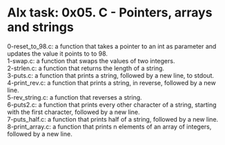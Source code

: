 # Alx task: 0x05. C - Pointers, arrays and strings

0-reset_to_98.c: a function that takes a pointer to an int as parameter and updates the value it points to to 98.  
1-swap.c: a function that swaps the values of two integers.  
2-strlen.c:  a function that returns the length of a string.  
3-puts.c: a function that prints a string, followed by a new line, to stdout.  
4-print_rev.c: a function that prints a string, in reverse, followed by a new line.  
5-rev_string.c: a function that reverses a string.   
6-puts2.c: a function that prints every other character of a string, starting with the first character, followed by a new line.  
7-puts_half.c: a function that prints half of a string, followed by a new line.  
8-print_array.c:  a function that prints n elements of an array of integers, followed by a new line.

